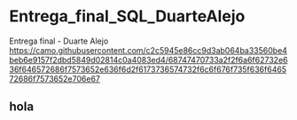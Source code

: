 # Entrega_final_SQL_DuarteAlejo
Entrega final - Duarte Alejo
https://camo.githubusercontent.com/c2c5945e86cc9d3ab064ba33560be4beb6e9157f2dbd5849d02814c0a4083ed4/68747470733a2f2f6a6f62732e636f646572686f7573652e636f6d2f6173736574732f6c6f676f735f636f646572686f7573652e706e67
## hola
